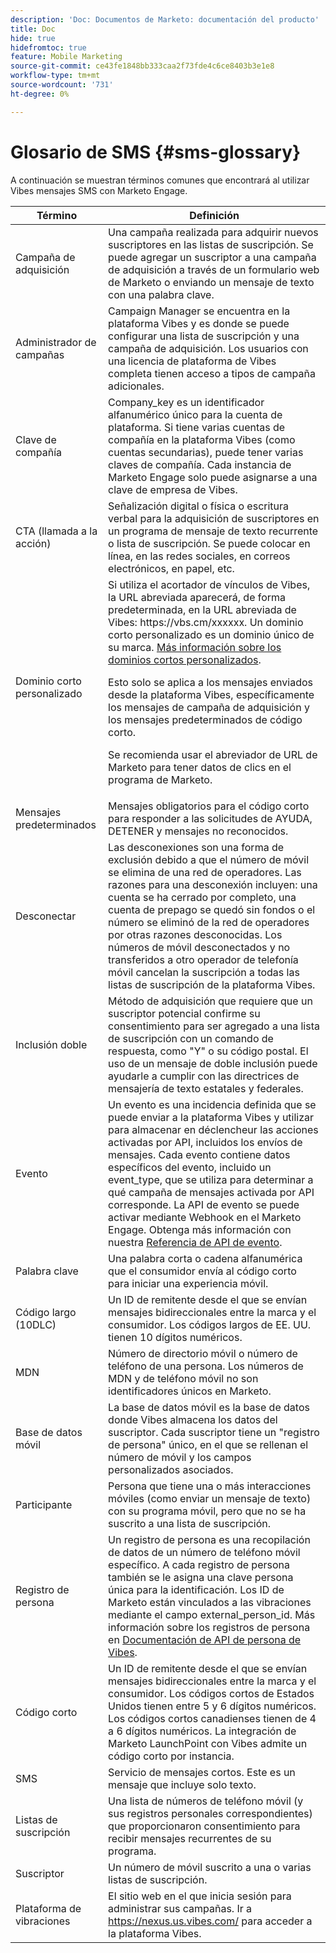 ```yaml
---
description: 'Doc: Documentos de Marketo: documentación del producto'
title: Doc
hide: true
hidefromtoc: true
feature: Mobile Marketing
source-git-commit: ce43fe1848bb333caa2f73fde4c6ce8403b3e1e8
workflow-type: tm+mt
source-wordcount: '731'
ht-degree: 0%

---
```


# Glosario de SMS {#sms-glossary}

A continuación se muestran términos comunes que encontrará al utilizar Vibes mensajes SMS con Marketo Engage.

<table>
<thead>
  <tr>
    <th>Término</th>
    <th>Definición</th>
  </tr>
</thead>
<tbody>
  <tr>
    <td>Campaña de adquisición</td>
    <td>Una campaña realizada para adquirir nuevos suscriptores en las listas de suscripción. Se puede agregar un suscriptor a una campaña de adquisición a través de un formulario web de Marketo o enviando un mensaje de texto con una palabra clave.</td>
  </tr>
  <tr>
    <td>Administrador de campañas</td>
    <td>Campaign Manager se encuentra en la plataforma Vibes y es donde se puede configurar una lista de suscripción y una campaña de adquisición. Los usuarios con una licencia de plataforma de Vibes completa tienen acceso a tipos de campaña adicionales.</td>
  </tr>
  <tr>
    <td>Clave de compañía</td>
    <td>Company_key es un identificador alfanumérico único para la cuenta de plataforma. Si tiene varias cuentas de compañía en la plataforma Vibes (como cuentas secundarias), puede tener varias claves de compañía. Cada instancia de Marketo Engage solo puede asignarse a una clave de empresa de Vibes.</td>
  </tr>
  <tr>
    <td>CTA (llamada a la acción)</td>
    <td>Señalización digital o física o escritura verbal para la adquisición de suscriptores en un programa de mensaje de texto recurrente o lista de suscripción. Se puede colocar en línea, en las redes sociales, en correos electrónicos, en papel, etc.</td>
  </tr>
  <tr>
    <td>Dominio corto personalizado</td>
    <td>Si utiliza el acortador de vínculos de Vibes, la URL abreviada aparecerá, de forma predeterminada, en la URL abreviada de Vibes: https://vbs.cm/xxxxxx. Un dominio corto personalizado es un dominio único de su marca. <a href="https://developer-platform.vibes.com/docs/creating-a-custom-short-domain">Más información sobre los dominios cortos personalizados</a>.<p>
    Esto solo se aplica a los mensajes enviados desde la plataforma Vibes, específicamente los mensajes de campaña de adquisición y los mensajes predeterminados de código corto.<p>
    Se recomienda usar el abreviador de URL de Marketo para tener datos de clics en el programa de Marketo.</td>
  </tr>
  <tr>
    <td>Mensajes predeterminados</td>
    <td>Mensajes obligatorios para el código corto para responder a las solicitudes de AYUDA, DETENER y mensajes no reconocidos.</td>
  </tr>
  <tr>
    <td>Desconectar</td>
    <td>Las desconexiones son una forma de exclusión debido a que el número de móvil se elimina de una red de operadores. Las razones para una desconexión incluyen: una cuenta se ha cerrado por completo, una cuenta de prepago se quedó sin fondos o el número se eliminó de la red de operadores por otras razones desconocidas. Los números de móvil desconectados y no transferidos a otro operador de telefonía móvil cancelan la suscripción a todas las listas de suscripción de la plataforma Vibes.</td>
  </tr>
  <tr>
    <td>Inclusión doble</td>
    <td>Método de adquisición que requiere que un suscriptor potencial confirme su consentimiento para ser agregado a una lista de suscripción con un comando de respuesta, como "Y" o su código postal. El uso de un mensaje de doble inclusión puede ayudarle a cumplir con las directrices de mensajería de texto estatales y federales.</td>
  </tr>
  <tr>
    <td>Evento</td>
    <td>Un evento es una incidencia definida que se puede enviar a la plataforma Vibes y utilizar para almacenar en déclencheur las acciones activadas por API, incluidos los envíos de mensajes. Cada evento contiene datos específicos del evento, incluido un event_type, que se utiliza para determinar a qué campaña de mensajes activada por API corresponde. La API de evento se puede activar mediante Webhook en el Marketo Engage. Obtenga más información con nuestra <a href="https://developer-platform.vibes.com/reference/event-api">Referencia de API de evento</a>.</td>
  </tr>
  <tr>
    <td>Palabra clave</td>
    <td>Una palabra corta o cadena alfanumérica que el consumidor envía al código corto para iniciar una experiencia móvil.</td>
  </tr>
  <tr>
    <td>Código largo (10DLC)</td>
    <td>Un ID de remitente desde el que se envían mensajes bidireccionales entre la marca y el consumidor. Los códigos largos de EE. UU. tienen 10 dígitos numéricos.</td>
  </tr>
  <tr>
    <td>MDN</td>
    <td>Número de directorio móvil o número de teléfono de una persona. Los números de MDN y de teléfono móvil no son identificadores únicos en Marketo.</td>
  </tr>
  <tr>
    <td>Base de datos móvil</td>
    <td>La base de datos móvil es la base de datos donde Vibes almacena los datos del suscriptor. Cada suscriptor tiene un "registro de persona" único, en el que se rellenan el número de móvil y los campos personalizados asociados.</td>
  </tr>
  <tr>
    <td>Participante</td>
    <td>Persona que tiene una o más interacciones móviles (como enviar un mensaje de texto) con su programa móvil, pero que no se ha suscrito a una lista de suscripción.</td>
  </tr>
  <tr>
    <td>Registro de persona</td>
    <td>Un registro de persona es una recopilación de datos de un número de teléfono móvil específico. A cada registro de persona también se le asigna una clave persona única para la identificación. Los ID de Marketo están vinculados a las vibraciones mediante el campo external_person_id. Más información sobre los registros de persona en <a href="https://developer-platform.vibes.com/reference/person-api">Documentación de API de persona de Vibes</a>.</td>
  </tr>
  <tr>
    <td>Código corto</td>
    <td>Un ID de remitente desde el que se envían mensajes bidireccionales entre la marca y el consumidor. Los códigos cortos de Estados Unidos tienen entre 5 y 6 dígitos numéricos. Los códigos cortos canadienses tienen de 4 a 6 dígitos numéricos. La integración de Marketo LaunchPoint con Vibes admite un código corto por instancia.</td>
  </tr>
  <tr>
    <td>SMS</td>
    <td>Servicio de mensajes cortos. Este es un mensaje que incluye solo texto.</td>
  </tr>
  <tr>
    <td>Listas de suscripción</td>
    <td>Una lista de números de teléfono móvil (y sus registros personales correspondientes) que proporcionaron consentimiento para recibir mensajes recurrentes de su programa.</td>
  </tr>
  <tr>
    <td>Suscriptor</td>
    <td>Un número de móvil suscrito a una o varias listas de suscripción.</td>
  </tr>
  <tr>
    <td>Plataforma de vibraciones</td>
    <td>El sitio web en el que inicia sesión para administrar sus campañas. Ir a <a href="https://nexus.us.vibes.com/">https://nexus.us.vibes.com/</a> para acceder a la plataforma Vibes.</td>
  </tr>
</tbody>
</table>
